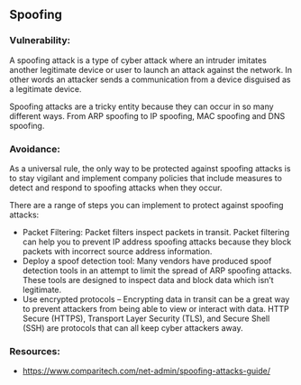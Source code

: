 ## Spoofing 

### Vulnerability:

A spoofing attack is a type of cyber attack where an intruder imitates another legitimate device or user to launch an attack against the network. In other words an attacker sends a communication from a device disguised as a legitimate device.

Spoofing attacks are a tricky entity because they can occur in so many different ways. From ARP spoofing to IP spoofing, MAC spoofing and DNS spoofing.

### Avoidance:

As a universal rule, the only way to be protected against spoofing attacks is to stay vigilant and implement company policies that include measures to detect and respond to spoofing attacks when they occur.

There are a range of steps you can implement to protect against spoofing attacks:

- Packet Filtering: Packet filters inspect packets in transit. Packet filtering can help you to prevent IP address spoofing attacks because they block packets with incorrect source address information.
- Deploy a spoof detection tool: Many vendors have produced spoof detection tools in an attempt to limit the spread of ARP spoofing attacks. These tools are designed to inspect data and block data which isn’t legitimate.
- Use encrypted protocols – Encrypting data in transit can be a great way to prevent attackers from being able to view or interact with data. HTTP Secure (HTTPS), Transport Layer Security (TLS), and Secure Shell (SSH) are protocols that can all keep cyber attackers away.


### Resources:

- https://www.comparitech.com/net-admin/spoofing-attacks-guide/